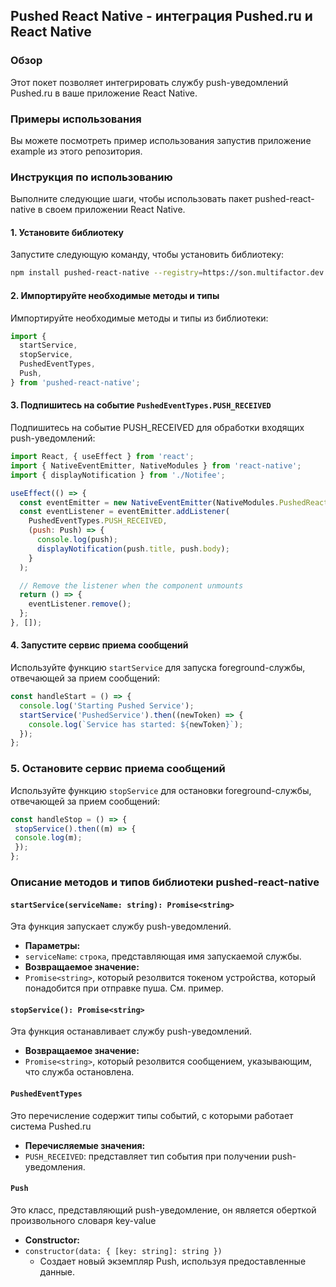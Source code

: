## Pushed React Native - интеграция Pushed.ru и React Native
### Обзор
Этот покет позволяет интегрировать службу push-уведомлений Pushed.ru в ваше приложение React Native. 
### Примеры использования
Вы можете посмотреть пример использования запустив приложение example из этого репозитория.

### Инструкция по использованию
Выполните следующие шаги, чтобы использовать пакет pushed-react-native в своем приложении React Native.
#### 1. Установите библиотеку
Запустите следующую команду, чтобы установить библиотеку:
```bash
npm install pushed-react-native --registry=https://son.multifactor.dev:5443/repository/pushed-npm
```

#### 2. Импортируйте необходимые методы и типы
Импортируйте необходимые методы и типы из библиотеки:
```javascript
import {
  startService,
  stopService,
  PushedEventTypes,
  Push,
} from 'pushed-react-native';
```

#### 3. Подпишитесь на событие `PushedEventTypes.PUSH_RECEIVED`
Подпишитесь на событие PUSH_RECEIVED для обработки входящих push-уведомлений:
```javascript
import React, { useEffect } from 'react';
import { NativeEventEmitter, NativeModules } from 'react-native';
import { displayNotification } from './Notifee';

useEffect(() => {
  const eventEmitter = new NativeEventEmitter(NativeModules.PushedReactNative);
  const eventListener = eventEmitter.addListener(
    PushedEventTypes.PUSH_RECEIVED,
    (push: Push) => {
      console.log(push);
      displayNotification(push.title, push.body);
    }
  );

  // Remove the listener when the component unmounts
  return () => {
    eventListener.remove();
  };
}, []);
```

#### 4. Запустите сервис приема сообщений
Используйте функцию `startService` для запуска foreground-службы, отвечающей за прием сообщений:
```javascript
const handleStart = () => {
  console.log('Starting Pushed Service');
  startService('PushedService').then((newToken) => {
    console.log(`Service has started: ${newToken}`);
  });
};
```

### 5. Остановите сервис приема сообщений
Используйте функцию `stopService` для остановки foreground-службы, отвечающей за прием сообщений:
```Javascript
const handleStop = () => {
 stopService().then((m) => {
 console.log(m);
 });
};
```

### Описание методов и типов библиотеки pushed-react-native
#### `startService(serviceName: string): Promise<string>`
Эта функция запускает службу push-уведомлений.
- **Параметры:**
 - `serviceName`: `строка`, представляющая имя запускаемой службы.
- **Возвращаемое значение:**
 - `Promise<string>`, который резолвится токеном устройства, который понадобится при отправке пуша. См. пример.
#### `stopService(): Promise<string>`
Эта функция останавливает службу push-уведомлений.
- **Возвращаемое значение:**
 - `Promise<string>`, который резолвится сообщением, указывающим, что служба остановлена.
#### `PushedEventTypes`
Это перечисление содержит типы событий, с которыми работает система Pushed.ru
- **Перечисляемые значения:**
 - `PUSH_RECEIVED`: представляет тип события при получении push-уведомления.
#### `Push`
Это класс, представляющий push-уведомление, он является оберткой произвольного словаря key-value
 - **Constructor:**
  - `constructor(data: { [key: string]: string })`
    - Cоздает новый экземпляр Push, используя предоставленные данные.
